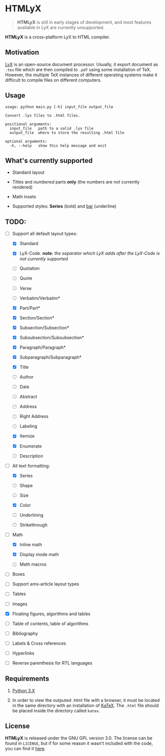 # HTMLyX

> **HTMLyX** is still in early stages of development, and most features available in LyX are currently unsupported.

**HTMLyX** is a cross-platform LyX to HTML compiler.

## Motivation

[LyX](https://www.lyx.org/) is an open-source document processor. Usually, it export document as `.tex` file which are then compiled to `.pdf` using some installation of TeX. However, the multiple TeX instances of different operating systems make it difficult to compile files on different computers.

## Usage

```
usage: python main.py [-h] input_file output_file

Convert .lyx files to .html files.

positional arguments:
  input_file   path to a valid .lyx file
  output_file  where to store the resulting .html file

optional arguments:
  -h, --help   show this help message and exit
```

## What's currently supported

* Standard layout

* Titles and *numbered* parts **only** (the numbers are not currently rendered)

* Math insets

* Supported styles: **Series** (bold) and <u>bar</u> (underline)

## TODO:

- [ ] Support all default layout types:
  
  - [x] Standard
  
  - [X] LyX-Code.
    **note**: *the separator which LyX adds after the LyX-Code is not currently
    supported*
  
  - [ ] Quotation
  
  - [ ] Quote
  
  - [ ] Verse
  
  - [ ] Verbatim/Verbatim*
  
  - [x] Part/Part*
  
  - [x] Section/Section*
  
  - [x] Subsection/Subsection*
  
  - [x] Subsubsection/Subsubsection*
  
  - [x] Paragraph/Paragraph*
  
  - [x] Subparagraph/Subparagraph*
  
  - [x] Title
  
  - [ ] Author
  
  - [ ] Date
  
  - [ ] Abstract
  
  - [ ] Address
  
  - [ ] Right Address
  
  - [ ] Labeling
  
  - [x] Itemize
  
  - [x] Enumerate
  
  - [ ] Description

- [ ] All text formatting:
  
  - [x] Series
  
  - [ ] Shape
  
  - [ ] Size
  
  - [x] Color
  
  - [ ] Underlining
  
  - [ ] Strikethrough

- [ ] Math
  
  - [x] Inline math
  
  - [x] Display mode math
  
  - [ ] Math macros

- [ ] Boxes

- [ ] Support ams-article layout types

- [ ] Tables

- [ ] Images

- [x] Floating figures, algorithms and tables

- [ ] Table of contents, table of algorithms

- [ ] Bibliography

- [ ] Labels & Cross references

- [ ] Hyperlinks

- [ ] Reverse parenthesis for RTL languages

## Requirements

1. [Python 3.X](https://www.python.org/)

2. In order to view the outputed .html file with a browser, it must be located in the same directory with an installation of [KaTeX](https://github.com/KaTeX/KaTeX). The `.html` file should be placed inside the directory called `katex`.

## License

**HTMLyX** is released under the GNU GPL version 3.0. The license can be found in `LICENSE`, but if for some reason it wasn't included with the code, you can find it [here](https://www.gnu.org/licenses/gpl-3.0.txt).
